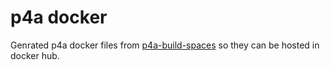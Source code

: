 p4a docker
==========

Genrated p4a docker files from [p4a-build-spaces](https://github.com/JonasT/p4a-build-spaces) so they can be hosted in docker hub.

